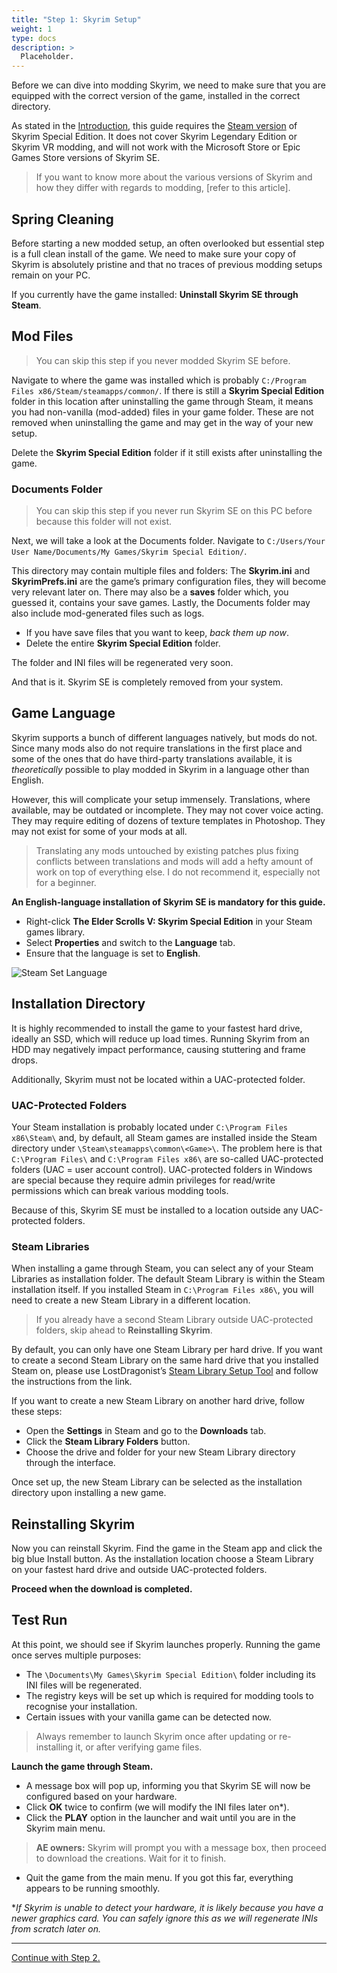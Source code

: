 ```yaml
---
title: "Step 1: Skyrim Setup"
weight: 1
type: docs
description: >
  Placeholder.
---
```


Before we can dive into modding Skyrim, we need to make sure that you are equipped with the correct version of the game, installed in the correct directory.

As stated in the [Introduction](/bg/introduction/), this guide requires the [Steam version](https://store.steampowered.com/app/489830/The_Elder_Scrolls_V_Skyrim_Special_Edition/) of Skyrim Special Edition. It does not cover Skyrim Legendary Edition or Skyrim VR modding, and will not work with the Microsoft Store or Epic Games Store versions of Skyrim SE.

> If you want to know more about the various versions of Skyrim and how they differ with regards to modding, [refer to this article].

## Spring Cleaning

Before starting a new modded setup, an often overlooked but essential step is a full clean install of the game. We need to make sure your copy of Skyrim is absolutely pristine and that no traces of previous modding setups remain on your PC. 

If you currently have the game installed: **Uninstall Skyrim SE through Steam**.

## Mod Files

> You can skip this step if you never modded Skyrim SE before.

Navigate to where the game was installed which is probably `C:/Program Files x86/Steam/steamapps/common/`. If there is still a **Skyrim Special Edition** folder in this location after uninstalling the game through Steam, it means you had non-vanilla (mod-added) files in your game folder. These are not removed when uninstalling the game and may get in the way of your new setup.

Delete the **Skyrim Special Edition** folder if it still exists after uninstalling the game.

### Documents Folder

> You can skip this step if you never run Skyrim SE on this PC before because this folder will not exist.

Next, we will take a look at the Documents folder. Navigate to `C:/Users/Your User Name/Documents/My Games/Skyrim Special Edition/`.

This directory may contain multiple files and folders: The **Skyrim.ini** and **SkyrimPrefs.ini** are the game’s primary configuration files, they will become very relevant later on. There may also be a **saves** folder which, you guessed it, contains your save games. Lastly, the Documents folder may also include mod-generated files such as logs.

- If you have save files that you want to keep, *back them up now*.
- Delete the entire **Skyrim Special Edition** folder.

The folder and INI files will be regenerated very soon.

And that is it. Skyrim SE is completely removed from your system.

## Game Language

Skyrim supports a bunch of different languages natively, but mods do not. Since many mods also do not require translations in the first place and some of the ones that do have third-party translations available, it is *theoretically* possible to play modded in Skyrim in a language other than English.

However, this will complicate your setup immensely. Translations, where available, may be outdated or incomplete. They may not cover voice acting. They may require editing of dozens of texture templates in Photoshop. They may not exist for some of your mods at all.

> Translating any mods untouched by existing patches plus fixing conflicts between translations and mods will add a hefty amount of work on top of everything else. I do not recommend it, especially not for a beginner.

**An English-language installation of Skyrim SE is mandatory for this guide.**

- Right-click **The Elder Scrolls V: Skyrim Special Edition** in your Steam games library.
- Select **Properties** and switch to the **Language** tab.
- Ensure that the language is set to **English**.

![Steam Set Language](steam-set-language.webp)

## Installation Directory

It is highly recommended to install the game to your fastest hard drive, ideally an SSD, which will reduce up load times. Running Skyrim from an HDD may negatively impact performance, causing stuttering and frame drops.

Additionally, Skyrim must not be located within a UAC-protected folder.

### UAC-Protected Folders

Your Steam installation is probably located under `C:\Program Files x86\Steam\` and, by default, all Steam games are installed inside the Steam directory under `\Steam\steamapps\common\<Game>\`. The problem here is that `C:\Program Files\` and `C:\Program Files x86\` are so-called UAC-protected folders (UAC = user account control). UAC-protected folders in Windows are special because they require admin privileges for read/write permissions which can break various modding tools.

Because of this, Skyrim SE must be installed to a location outside any UAC-protected folders.

### Steam Libraries

When installing a game through Steam, you can select any of your Steam Libraries as installation folder. The default Steam Library is within the Steam installation itself. If you installed Steam in `C:\Program Files x86\`, you will need to create a new Steam Library in a different location.

> If you already have a second Steam Library outside UAC-protected folders, skip ahead to **Reinstalling Skyrim**.

By default, you can only have one Steam Library per hard drive. If you want to create a second Steam Library on the same hard drive that you installed Steam on, please use LostDragonist’s [Steam Library Setup Tool](https://github.com/LostDragonist/steam-library-setup-tool/wiki/Usage-Guide) and follow the instructions from the link.

If you want to create a new Steam Library on another hard drive, follow these steps:

- Open the **Settings** in Steam and go to the **Downloads** tab.
- Click the **Steam Library Folders** button.
- Choose the drive and folder for your new Steam Library directory through the interface.

Once set up, the new Steam Library can be selected as the installation directory upon installing a new game.

## Reinstalling Skyrim

Now you can reinstall Skyrim. Find the game in the Steam app and click the big blue Install button. As the installation location choose a Steam Library on your fastest hard drive and outside UAC-protected folders.

**Proceed when the download is completed.**

## Test Run

At this point, we should see if Skyrim launches properly. Running the game once serves multiple purposes:

- The `\Documents\My Games\Skyrim Special Edition\` folder including its INI files will be regenerated.
- The registry keys will be set up which is required for modding tools to recognise your installation.
- Certain issues with your vanilla game can be detected now.
  
> Always remember to launch Skyrim once after updating or re-installing it, or after verifying game files.

**Launch the game through Steam.**

- A message box will pop up, informing you that Skyrim SE will now be configured based on your hardware.
- Click **OK** twice to confirm (we will modify the INI files later on*).
- Click the **PLAY** option in the launcher and wait until you are in the Skyrim main menu.

> **AE owners:** Skyrim will prompt you with a message box, then proceed to download the creations. Wait for it to finish.

- Quit the game from the main menu. If you got this far, everything appears to be running smoothly.

\**If Skyrim is unable to detect your hardware, it is likely because you have a newer graphics card. You can safely ignore this as we will regenerate INIs from scratch later on.*

---

[Continue with Step 2.](/bg/module-1/step-2/)